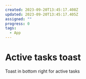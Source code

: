 ```yaml
---
created: 2023-09-20T13:45:17.408Z
updated: 2023-09-20T13:45:17.405Z
assigned: ""
progress: 0
tags:
  - App
---
```


# Active tasks toast

Toast in bottom right for active tasks
